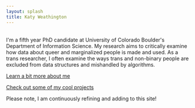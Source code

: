 ```yaml
---
layout: splash
title: Katy Weathington
---
```

<br/>
I'm a fifth year PhD candidate at University of Colorado Boulder's Department of Information Science. My research aims to critically examine how data about queer and marginalized people is made and used. As a trans researcher, I often examine the ways trans and non-binary people are excluded from data structures and mishandled by algorithms. 

[Learn a bit more about me](/about)

[Check out some of my cool projects](/queerDatingDesign)


Please note, I am continuously refining and adding to this site!